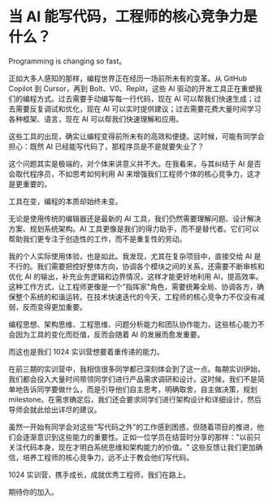 # 当 AI 能写代码，工程师的核心竞争力是什么？

Programming is changing so fast。

正如大多人感知的那样，编程世界正在经历一场前所未有的变革。从 GitHub Copilot 到 Cursor，再到 Bolt、V0、Replit，这些 AI 驱动的开发工具正在重塑我们的编程方式。过去需要手动编写每一行代码，现在 AI 可以帮我们快速生成；过去需要反复调试和优化，现在 AI 可以实时提供建议；过去需要花费大量时间学习各种框架、语言，现在 AI 可以帮我们快速理解和应用。

这些工具的出现，确实让编程变得前所未有的高效和便捷。这时候，可能有同学会担心：既然 AI 已经能写代码了，那程序员是不是就要失业了？

这个问题其实是极端的，对个体来讲意义并不大。在我看来，与其纠结于 AI 是否会取代程序员，不如思考如何利用 AI 来增强我们工程师个体的核心竞争力，这才是更重要的。

工具在变，编程的本质却始终未变。

无论是使用传统的编辑器还是最新的 AI 工具，我们仍然需要理解问题、设计解决方案、规划系统架构。AI 工具更像是我们的得力助手，而不是替代者。它们可以帮助我们更专注于创造性的工作，而不是重复性的劳动。

我的个人实际使用体验，也是如此。我发现，尤其在复杂项目中，直接交给 AI 是不行的。我们需要把控好整体方向，协调各个模块之间的关系，还需要不断审核和优化 AI 的输出，补充业务逻辑和边界情况，这样才能更好地利用 AI，提高效率。这种工作方式，让工程师更像是一个"指挥家"角色，需要统筹全局、协调各方，确保整个系统的和谐运转。在技术快速迭代的今天，工程师的核心竞争力不仅没有减弱，反而变得更加重要。

编程思想、架构思维、工程思维、问题分析能力和团队协作能力，这些核心能力不会因为工具的变化而贬值，反而会随着 AI 的发展而愈发重要。

而这也是我们 1024 实训营想要着重传递的能力。

在前三期的实训营中，我相信很多同学都已深刻体会到了这一点。每期实训伊始，我们都会投入大量时间带领同学们进行产品需求调研和设计。这时候，我们不是简单地告诉同学要做什么，而是引导他们自主思考，明确取舍，自主做决策，规划 milestone。在需求确定后，我们还会要求同学们进行架构设计和详细设计，然后导师会就此给出详尽的建议。

虽然一开始有同学会对这些"写代码之外"的工作感到困惑，但随着项目的推进，他们会逐渐意识到这些能力的重要性。正如一位学员在结营时分享的那样："以前只关注代码本身，现在才明白系统思维和架构能力的价值。" 这些反馈让我们更加确信，培养工程师的核心竞争力，远不止于教会他们写代码。

1024 实训营，携手成长，成就优秀工程师，我们在路上。

期待你的加入。
